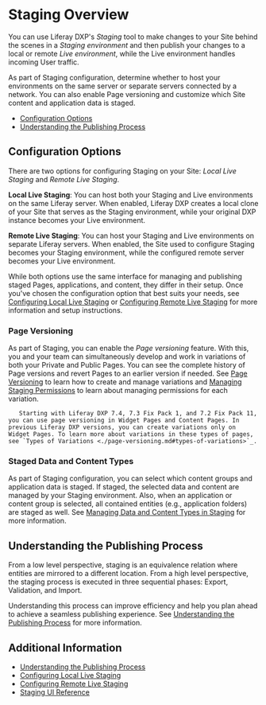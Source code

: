 # Staging Overview

You can use Liferay DXP's *Staging* tool to make changes to your Site behind the scenes in a *Staging environment* and then publish your changes to a local or remote *Live environment*, while the Live environment handles incoming User traffic.

As part of Staging configuration, determine whether to host your environments on the same server or separate servers connected by a network. You can also enable Page versioning and customize which Site content and application data is staged.

* [Configuration Options](#staging-configuration-options)
* [Understanding the Publishing Process](#understanding-the-publishing-process)

## Configuration Options

There are two options for configuring Staging on your Site: *Local Live Staging* and *Remote Live Staging*.

**Local Live Staging**: You can host both your Staging and Live environments on the same Liferay server. When enabled, Liferay DXP creates a local clone of your Site that serves as the Staging environment, while your original DXP instance becomes your Live environment.

**Remote Live Staging**: You can host your Staging and Live environments on separate Liferay servers. When enabled, the Site used to configure Staging becomes your Staging environment, while the configured remote server becomes your Live environment.

While both options use the same interface for managing and publishing staged Pages, applications, and content, they differ in their setup. Once you've chosen the configuration option that best suits your needs, see [Configuring Local Live Staging](./configuring-local-live-staging.md) or [Configuring Remote Live Staging](./configuring-remote-live-staging.md) for more information and setup instructions.

### Page Versioning

As part of Staging, you can enable the *Page versioning* feature. With this, you and your team can simultaneously develop and work in variations of both your Private and Public Pages. You can see the complete history of Page versions and revert Pages to an earlier version if needed. See [Page Versioning](./page-versioning.md) to learn how to create and manage variations and [Managing Staging Permissions](./managing-staging-permissions.md) to learn about managing permissions for each variation.

```note::
   Starting with Liferay DXP 7.4, 7.3 Fix Pack 1, and 7.2 Fix Pack 11, you can use page versioning in Widget Pages and Content Pages. In previous Liferay DXP versions, you can create variations only on Widget Pages. To learn more about variations in these types of pages, see `Types of Variations <./page-versioning.md#types-of-variations>`_.
```

### Staged Data and Content Types

As part of Staging configuration, you can select which content groups and application data is staged. If staged, the selected data and content are managed by your Staging environment. Also, when an application or content group is selected, all contained entities (e.g., application folders) are staged as well. See [Managing Data and Content Types in Staging](./managing-data-and-content-types-in-staging.md) for more information.

## Understanding the Publishing Process

From a low level perspective, staging is an equivalence relation where entities are mirrored to a different location. From a high level perspective, the staging process is executed in three sequential phases: Export, Validation, and Import.

Understanding this process can improve efficiency and help you plan ahead to achieve a seamless publishing experience. See [Understanding the Publishing Process](./understanding-the-publishing-process.md) for more information.

## Additional Information

* [Understanding the Publishing Process](./understanding-the-publishing-process.md)
* [Configuring Local Live Staging](./configuring-local-live-staging.md)
* [Configuring Remote Live Staging](./configuring-remote-live-staging.md)
* [Staging UI Reference](./staging-ui-reference.md)
